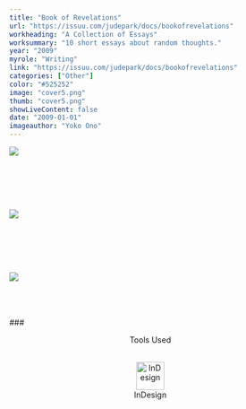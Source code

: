 ```yaml
---
title: "Book of Revelations"
url: "https://issuu.com/judepark/docs/bookofrevelations"
workheading: "A Collection of Essays"
worksummary: "10 short essays about random thoughts."
year: "2009"
myrole: "Writing"
link: "https://issuu.com/judepark/docs/bookofrevelations"
categories: ["Other"]
color: "#525252"
image: "cover5.png"
thumb: "cover5.png"
showLiveContent: false
date: "2009-01-01"
imageauthor: "Yoko Ono"
---
```


<div class="photo-grid-container">
<div class="photo-grid">
<img src="image1.png" />
</div>
</div>

<br/><br/><br/><br/>

<div class="photo-grid-container">
<div class="photo-grid">
<img src="image2.png" />
</div>
</div>

<br/><br/><br/><br/>

<div class="photo-grid-container">
<div class="photo-grid">
<img src="image3.png" />
</div>
</div>

<br/><br/><br/>
###<div style="text-align:center">Tools Used</div>
<br/>

<div class="tools-grid-img" style="text-align:center">

<div class="grid-img">
<img src="https://66.media.tumblr.com/aab3e12a5e711fdb5a616313754e65cd/tumblr_pwpexqLa9N1taz7avo1_1280.png" alt="InDesign" width="50"></img>
    <div class="tools-grid-img-description">
     InDesign
    </div>
</div>

</div>